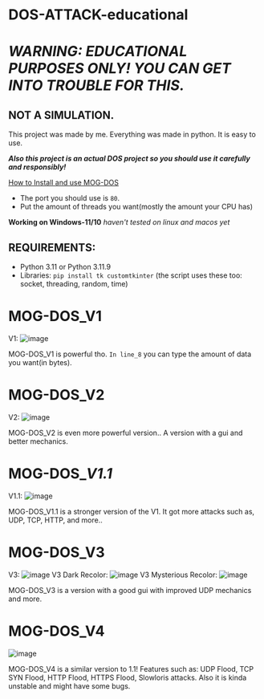 # DOS-ATTACK-educational

# _WARNING: EDUCATIONAL PURPOSES ONLY! YOU CAN GET INTO TROUBLE FOR THIS._

## NOT A SIMULATION.

This project was made by me. Everything was made in python. It is easy to use.

_**Also this project is an actual DOS project so you should use it carefully and responsibly!**_

[How to Install and use MOG-DOS](https://github.com/MOG-Developing/DOS-ATTACK-educational/blob/main/HowToInstall.md)

- The port you should use is ``80``.
- Put the amount of threads you want(mostly the amount your CPU has)

**Working on Windows-11/10** _haven't tested on linux and macos yet_

## REQUIREMENTS:
- Python 3.11 or Python 3.11.9
- Libraries: ``pip install tk customtkinter`` (the script uses these too: socket, threading, random, time)


# MOG-DOS_V1

V1: ![image](https://github.com/user-attachments/assets/c97cba96-0175-49bb-99d9-003b8818a502)

MOG-DOS_V1 is powerful tho. ``In line_8`` you can type the amount of data you want(in bytes).

# MOG-DOS_V2

V2: ![image](https://github.com/user-attachments/assets/4d494335-d65d-4e3f-9eca-57d46a5f6973)


MOG-DOS_V2 is even more powerful version.. A version with a gui and better mechanics.

# MOG-DOS_*V1.1*

V1.1: ![image](https://github.com/user-attachments/assets/d2e98c69-77f0-490a-80ae-4fddeb903eee)

MOG-DOS_V1.1 is a stronger version of the V1. It got more attacks such as, UDP, TCP, HTTP, and more..

# MOG-DOS_V3

V3: ![image](https://github.com/user-attachments/assets/ea7eb465-adfa-4bc9-812a-9c31e3d27fa2)
V3 Dark Recolor:  ![image](https://github.com/user-attachments/assets/b1316a36-20aa-4933-a8ad-608b5a9f61e4)
V3 Mysterious Recolor:  ![image](https://github.com/user-attachments/assets/7ddddbb6-f2a4-4329-945c-c75dd90badb2)

MOG-DOS_V3 is a version with a good gui with improved UDP mechanics and more.

# MOG-DOS_V4

![image](https://github.com/user-attachments/assets/b1f3f704-31c5-4ee7-8c28-cf87420a64dc)

MOG-DOS_V4 is a similar version to 1.1! Features such as: UDP Flood, TCP SYN Flood, HTTP Flood, HTTPS Flood, Slowloris attacks. Also it is kinda unstable and might have some bugs.
